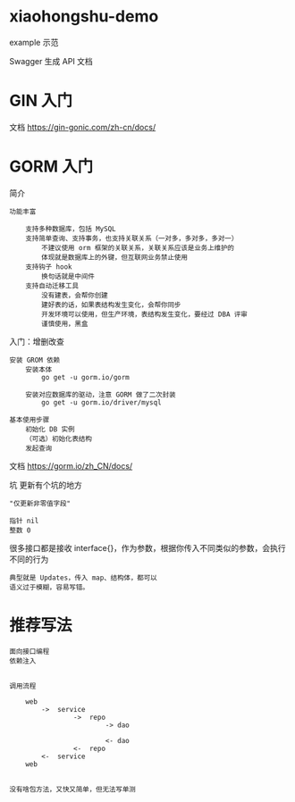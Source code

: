 

# xiaohongshu-demo


example 示范

Swagger 生成 API 文档
    

# GIN 入门

文档 https://gin-gonic.com/zh-cn/docs/



# GORM 入门

简介

    功能丰富

        支持多种数据库，包括 MySQL
        支持简单查询、支持事务，也支持关联关系（一对多，多对多，多对一）
            不建议使用 orm 框架的关联关系，关联关系应该是业务上维护的
            体现就是数据库上的外键，但互联网业务禁止使用
        支持钩子 hook
            换句话就是中间件
        支持自动迁移工具
            没有建表，会帮你创建
            建好表的话，如果表结构发生变化，会帮你同步
            开发环境可以使用，但生产环境，表结构发生变化，要经过 DBA 评审
            谨慎使用，黑盒


入门：增删改查

    安装 GROM 依赖
        安装本体
            go get -u gorm.io/gorm

        安装对应数据库的驱动，注意 GORM 做了二次封装
            go get -u gorm.io/driver/mysql

    基本使用步骤
        初始化 DB 实例
        （可选）初始化表结构
        发起查询

文档 
    https://gorm.io/zh_CN/docs/


坑
更新有个坑的地方

    "仅更新非零值字段"

    指针 nil
    整数 0


很多接口都是接收 interface{}，作为参数，根据你传入不同类似的参数，会执行不同的行为

    典型就是 Updates，传入 map、结构体，都可以
    语义过于模糊，容易写错。



# 推荐写法

    面向接口编程
    依赖注入


    调用流程

        web
            ->  service
                    ->  repo 
                            -> dao
            
                            <- dao 
                    <-  repo      
            <-  service
        web


    没有啥包方法，又快又简单，但无法写单测